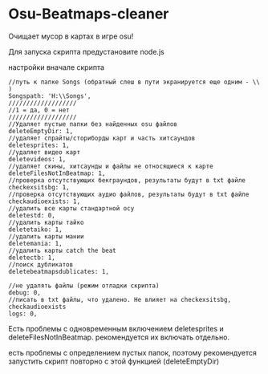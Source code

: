 # Osu-Beatmaps-cleaner
Очищает мусор в картах в игре osu!

Для запуска скрипта предустановите node.js

настройки вначале скрипта

	//путь к папке Songs (обратный слеш в пути экранируется еще одним - \\ )
	Songspath: 'H:\\Songs',
	///////////////////
	//1 = да, 0 = нет
	///////////////////
	//Удаляет пустые папки без найденных osu файлов
	deleteEmptyDir: 1,
	//удаляет спрайты/сториборды карт и часть хитсаундов
	deletesprites: 1,
	//удаляет видео карт
	deletevideos: 1,
	//удаляет скины, хитсаунды и файлы не относящиеся к карте
	deleteFilesNotInBeatmap: 1,
	//проверка отсутствующих бекграундов, результаты будут в txt файле
	checkexsitsbg: 1,
	//проверка отсутствующих аудио файлов, результаты будут в txt файле
	checkaudioexists: 1,
	//удалить все карты стандартной осу
	deletestd: 0,
	//удалить карты тайко
	deletetaiko: 1,
	//удалить карты мании
	deletemania: 1,
	//удалить карты catch the beat
	deletectb: 1,
	//поиск дубликатов
	deletebeatmapsdublicates: 1,

	//не удалять файлы (режим отладки скрипта)
	debug: 0,
	//писать в txt файлы, что удалено. Не влияет на checkexsitsbg, checkaudioexists
	logs: 0,

Есть проблемы с одновременным включением deletesprites и deleteFilesNotInBeatmap. рекомендуется их включать отдельно.

есть проблемы с определением пустых папок, поэтому рекомендуется запустить скрипт повторно с этой функцией (deleteEmptyDir)
